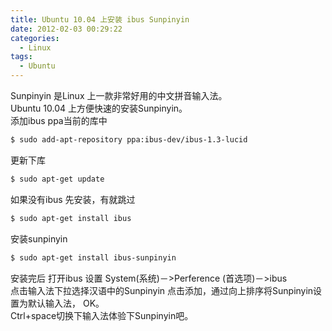 ```yaml
---
title: Ubuntu 10.04 上安装 ibus Sunpinyin
date: 2012-02-03 00:29:22
categories:
  - Linux 
tags: 
  - Ubuntu
---
```


Sunpinyin 是Linux 上一款非常好用的中文拼音输入法。  
Ubuntu 10.04 上方便快速的安装Sunpinyin。  
添加ibus ppa当前的库中  

```bash
$ sudo add-apt-repository ppa:ibus-dev/ibus-1.3-lucid  
```

更新下库  

```bash
$ sudo apt-get update  
```

如果没有ibus 先安装，有就跳过  

```bash
$ sudo apt-get install ibus  
```

安装sunpinyin  

```bash
$ sudo apt-get install ibus-sunpinyin  
```

安装完后 打开ibus 设置 System(系统)－>Perference (首选项)－>ibus   
点击输入法下拉选择汉语中的Sunpinyin 点击添加，通过向上排序将Sunpinyin设置为默认输入法， OK。  
Ctrl+space切换下输入法体验下Sunpinyin吧。 

